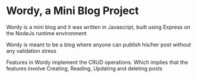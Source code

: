 # Wordy, a Mini Blog Project

Wordy is a mini blog and it was written in Javascript, built using Express on the NodeJs runtime environment

Wordy is meant to be a blog where anyone can publish his/her post without any validation stress

Features in Wordy implement the CRUD operations. Which implies that the features involve Creating, Reading, Updating and deleting posts


